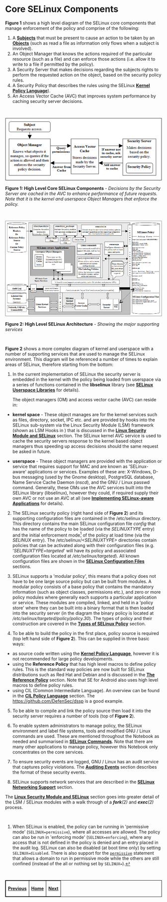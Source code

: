 # Core SELinux Components

**Figure 1** shows a high level diagram of the SELinux core components that
manage enforcement of the policy and comprise of the following:

1.  A [**Subjects**](subjects.md#subjects) that must be present to cause an action
    to be taken by an [**Objects**](objects.md#objects) (such as read a file as
    information only flows when a subject is involved).
2.  An Object Manager that knows the actions required of the particular
    resource (such as a file) and can enforce those actions (i.e. allow
    it to write to a file if permitted by the policy).
3.  A Security Server that makes decisions regarding the subjects rights
    to perform the requested action on the object, based on the security
    policy rules.
4.  A Security Policy that describes the rules using the SELinux
    [**Kernel Policy Language**](kernel_policy_language.md#kernel-policy-language)).
5.  An Access Vector Cache (AVC) that improves system performance by
    caching security server decisions.

<br>

![](./images/1-core.png)

**Figure 1: High Level Core SELinux Components** - *Decisions by the
Security Server are cached in the AVC to enhance performance of future
requests. Note that it is the kernel and userspace Object Managers that
enforce the policy.*

<br>

![](./images/2-high-level-arch.png)

**Figure 2: High Level SELinux Architecture** - *Showing the major supporting services*

<br>

**Figure 2** shows a more complex diagram of kernel and userspace with a number of
supporting services that are used to manage the SELinux environment.
This diagram will be referenced a number of times to explain areas of
SELinux, therefore starting from the bottom:

1.  In the current implementation of SELinux the security server is
    embedded in the kernel with the policy being loaded from userspace via a
    series of functions contained in the **libselinux** library (see
    [**SELinux Userspace Libraries**](userspace_libraries.md#selinux-userspace-libraries) for details).

    The object managers (OM) and access vector cache (AVC) can reside in:

-   **kernel space** - These object manages are for the kernel services such
as files, directory, socket, IPC etc. and are provided by hooks into the
SELinux sub-system via the Linux Security Module (LSM) framework (shown
as LSM Hooks in ) that is discussed in the
[**Linux Security Module and SELinux**](lsm_selinux.md#linux-security-module-and-selinux)
 section. The SELinux kernel AVC service is used to cache the security servers
response to the kernel based object managers thus speeding up access decisions
should the same request be asked in future.

-   **userspace** - These object managers are provided with the application
    or service that requires support for MAC and are known as
    'SELinux-aware' applications or services. Examples of these are:
    X-Windows, D-bus messaging (used by the Gnome desktop), PostgreSQL
    database, Name Service Cache Daemon (*nscd*), and the GNU / Linux passwd
    command. Generally, these OMs use the AVC services built into the
    SELinux library (libselinux), however they could, if required supply
    their own AVC or not use an AVC at all (see
    [**Implementing SELinux-aware Applications**](implementing_seaware_apps.md#implementing-selinux-aware-applications) for details).

2.  The SELinux security policy (right hand side of **Figure 2**) and its
supporting configuration files are contained in the /etc/selinux directory.
This directory contains the main SELinux configuration file *config* that has
the name of the policy to be loaded (via the *SELINUXTYPE* entry) and the initial
enforcement mode<a href="#fnc1" class="footnote-ref" id="fncor1"><sup>1</sup></a>
of the policy at load time (via the *SELINUX* entry).
The /etc/selinux/*&lt;SELINUXTYPE&gt;* directories
contain policies that can be activated along with their configuration
files (e.g. '*SELINUXTYPE=targeted*' will have its policy and associated
configuration files located at */etc/selinux/targeted*). All known
configuration files are shown in the
[**SELinux Configuration Files**](configuration_files.md#selinux-configuration-files)
sections.

3.  SELinux supports a 'modular policy', this means that a policy does not
have to be one large source policy but can be built from modules. A
modular policy consists of a base policy that contains the mandatory
information (such as object classes, permissions etc.), and zero or more
policy modules where generally each supports a particular application or
service. These modules are compiled, linked, and held in a 'policy
store' where they can be built into a binary format that is then loaded
into the security server (in the diagram the binary policy is located at
*/etc/selinux/targeted/policy/policy.30*). The types of policy and their
construction are covered in the
[**Types of SELinux Policy**](types_of_policy.md#types-of-selinux-policy)
section.

4.  To be able to build the policy in the first place, policy source is
required (top left hand side of **Figure 2**). This can be supplied in three
basic ways:

-  as source code written using the
[**Kernel Policy Language**](kernel_policy_language.md#kernel-policy-language),
however it is not recommended for large policy developments.
-  using the **Reference Policy** that has high
level macros to define policy rules. This is the standard way
policies are now built for SELinux distributions such as Red Hat
and Debian and is discussed in the
[**The Reference Policy**](reference_policy.md#the-reference-policy)
section. Note that SE for Android also uses high level macros to define
policy rules.
-  using CIL (Common Intermediate Language). An overview can be found
in the [**CIL Policy Language**](cil_overview.md#cil-overview)
section. The <https://github.com/DefenSec/dssp> is a good example.

5. To be able to compile and link the policy source then load it into the
security server requires a number of tools (top of **Figure 2**).

6.  To enable system administrators to manage policy, the SELinux
environment and label file systems, tools and modified GNU / Linux
commands are used. These are mentioned throughout the Notebook as needed
and summarised in
[**SELinux Commands**](selinux_cmds.md#appendix-c---selinux-commands).
Note that there are many other applications to manage policy, however this
Notebook only concentrates on the core services.

7.  To ensure security events are logged, GNU / Linux has an audit service
that captures policy violations. The
[**Auditing Events**](auditing.md#auditing-selinux-events)
section describes the format of these security events.

8.  SELinux supports network services that are described in the
[**SELinux Networking Support**](network_support.md#selinux-networking-support)
section.

The [**Linux Security Module and SELinux**](lsm_selinux.md#linux-security-module-and-selinux)
section goes into greater detail of the LSM / SELinux modules with a walk
through of a ***fork**(2)* and ***exec**(2)* process.

<br>

<section class="footnotes">
<ol>
<li id="fnc1"><p>When SELinux is enabled, the policy can be running in 'permissive mode' (<code>SELINUX=permissive</code>), where all accesses are allowed. The policy
can also be run in 'enforcing mode' (<code>SELINUX=enforcing</code>), where any
access that is not defined in the policy is denied and an entry placed
in the audit log. SELinux can also be disabled (at boot time only) by
setting <code>SELINUX=disabled</code>. There is also support for the
<a href="type_statements.md#permissive"><code>permissive</code></a>
statement that allows a domain to run in permissive mode while the others are still confined
(instead of the all or nothing set by <code>SELINUX=</code>).<a href="#fncor1" class="footnote-back">↩</a></p></li>
</ol>
</section>

<br>

<!-- Cut Here -->

<table>
<tbody>
<tr class="odd">
<td><p><a href="selinux_overview.md#selinux-overview" title="SELinux Overview"> <strong>Previous</strong></a></p></td>
<td><center>
<p><a href="README.md#the-selinux-notebook" title="The SELinux Notebook"> <strong>Home</strong></a></p>
</center></td>
<td><center>
<p><a href="mac.md#mandatory-access-control" title="Mandatory Access Control"> <strong>Next</strong></a></p>
</center></td>
</tr>
</tbody>
</table>

<head>
    <style>table { border-collapse: collapse; }
    table, td, th { border: 1px solid black; }
    </style>
</head>
